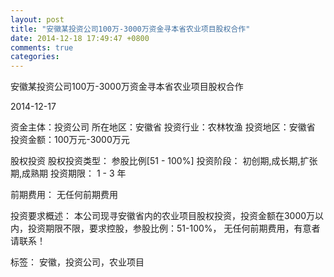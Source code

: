 ```yaml
---
layout: post
title: "安徽某投资公司100万-3000万资金寻本省农业项目股权合作"
date: 2014-12-18 17:49:47 +0800
comments: true
categories: 
---
```

安徽某投资公司100万-3000万资金寻本省农业项目股权合作



2014-12-17

资金主体：投资公司
所在地区：安徽省
投资行业：农林牧渔
投资地区：安徽省
投资金额：100万元-3000万元

股权投资
股权投资类型：
                            参股比例[51 - 100%] 
                                                                                投资阶段：
                            初创期,成长期,扩张期,成熟期 
                                                                                                                                        投资期限：
                            1 - 3 年

前期费用：
无任何前期费用

投资要求概述：
本公司现寻安徽省内的农业项目股权投资，投资金额在3000万以内，投资期限不限，要求控股，参股比例：51-100%， 无任何前期费用，有意者请联系！

标签：
安徽，投资公司，农业项目

